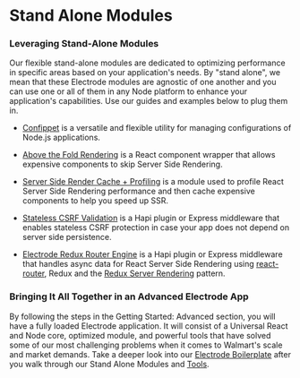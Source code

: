 # Stand Alone Modules

### Leveraging Stand-Alone Modules

Our flexible stand-alone modules are dedicated to optimizing performance in specific areas based on your application's needs. By "stand alone", we mean that these Electrode modules are agnostic of one another and you can use one or all of them in any Node platform to enhance your application's capabilities. Use our guides and examples below to plug them in.

* [Confippet](/chapter1/advanced/stand-alone-modules/confippet.md) is a versatile and flexible utility for managing configurations of Node.js applications.

* [Above the Fold Rendering](/chapter1/advanced/stand-alone-modules/above-the-fold-rendering.md) is a React component wrapper that allows expensive components to skip Server Side Rendering.

* [Server Side Render Cache + Profiling](/chapter1/advanced/stand-alone-modules/above-the-fold-rendering.md) is a module used to profile React Server Side Rendering performance and then cache expensive components to help you speed up SSR.

* [Stateless CSRF Validation](/chapter1/advanced/stand-alone-modules/stateless-csrf-validation.md) is a Hapi plugin or Express middleware that enables stateless CSRF protection in case your app does not depend on server side persistence.

* [Electrode Redux Router Engine](/chapter1/advanced/stand-alone-modules/redux-router-engine.md) is a Hapi plugin or Express middleware that handles async data for React Server Side Rendering using [react-router](https://github.com/ReactTraining/react-router), Redux and the [Redux Server Rendering](http://redux.js.org/docs/recipes/ServerRendering.html) pattern.

### Bringing It All Together in an Advanced Electrode App

By following the steps in the Getting Started: Advanced section, you will have a fully loaded Electrode application. It will consist of a Universal React and Node core, optimized module, and powerful tools that have solved some of our most challenging problems when it comes to Walmart's scale and market demands. Take a deeper look into our [Electrode Boilerplate](/chapter1/advanced/you-can-view-an-example-bundleanalyzetsv-output-using-the-electrode-boilerplate-code.md) after you walk through our Stand Alone Modules and [Tools](/chapter1/advanced/powerful-electrode-tools.md).
